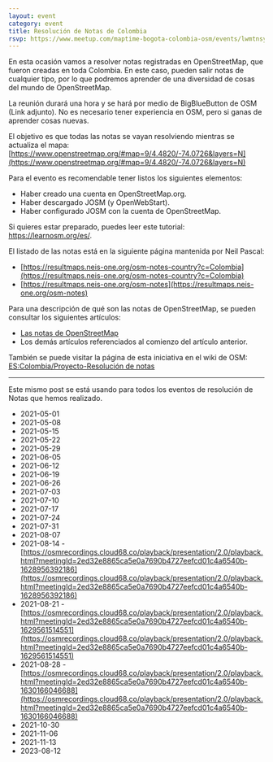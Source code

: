 ```yaml
---
layout: event
category: event
title: Resolución de Notas de Colombia
rsvp: https://www.meetup.com/maptime-bogota-colombia-osm/events/lwmtnsycclbcc/
---
```


En esta ocasión vamos a resolver notas registradas en OpenStreetMap, que fueron creadas en toda Colombia.
En este caso, pueden salir notas de cualquier tipo, por lo que podremos aprender de una diversidad de cosas del mundo de OpenStreetMap.

La reunión durará una hora y se hará por medio de BigBlueButton de OSM (Link adjunto).
No es necesario tener experiencia en OSM, pero si ganas de aprender cosas nuevas.

El objetivo es que todas las notas se vayan resolviendo mientras se actualiza el mapa:
[https://www.openstreetmap.org/#map=9/4.4820/-74.0726&layers=N](https://www.openstreetmap.org/#map=9/4.4820/-74.0726&layers=N)

Para el evento es recomendable tener listos los siguientes elementos:

* Haber creado una cuenta en OpenStreetMap.org.
* Haber descargado JOSM (y OpenWebStart).
* Haber configurado JOSM con la cuenta de OpenStreetMap.

Si quieres estar preparado, puedes leer este tutorial: https://learnosm.org/es/.

El listado de las notas está en la siguiente página mantenida por Neil Pascal:

 * [https://resultmaps.neis-one.org/osm-notes-country?c=Colombia](https://resultmaps.neis-one.org/osm-notes-country?c=Colombia)
 * [https://resultmaps.neis-one.org/osm-notes](https://resultmaps.neis-one.org/osm-notes)

Para una descripción de qué son las notas de OpenStreetMap, se pueden consultar los siguientes artículos:

* [Las notas de OpenStreetMap](https://www.openstreetmap.org/user/AngocA/diary/397138)
* Los demás artículos referenciados al comienzo del artículo anterior.

También se puede visitar la página de esta iniciativa en el wiki de OSM: 
[ES:Colombia/Proyecto-Resolución de notas](https://wiki.openstreetmap.org/wiki/ES:Colombia/Resoluci%C3%B3n_de_notas)

-----

Este mismo post se está usando para todos los eventos de resolución de Notas que hemos realizado.

* 2021-05-01
* 2021-05-08
* 2021-05-15
* 2021-05-22
* 2021-05-29
* 2021-06-05
* 2021-06-12
* 2021-06-19
* 2021-06-26
* 2021-07-03
* 2021-07-10
* 2021-07-17
* 2021-07-24
* 2021-07-31
* 2021-08-07
* 2021-08-14 - [https://osmrecordings.cloud68.co/playback/presentation/2.0/playback.html?meetingId=2ed32e8865ca5e0a7690b4727eefcd01c4a6540b-1628956392186](https://osmrecordings.cloud68.co/playback/presentation/2.0/playback.html?meetingId=2ed32e8865ca5e0a7690b4727eefcd01c4a6540b-1628956392186)
* 2021-08-21 - [https://osmrecordings.cloud68.co/playback/presentation/2.0/playback.html?meetingId=2ed32e8865ca5e0a7690b4727eefcd01c4a6540b-1629561514551](https://osmrecordings.cloud68.co/playback/presentation/2.0/playback.html?meetingId=2ed32e8865ca5e0a7690b4727eefcd01c4a6540b-1629561514551)
* 2021-08-28 - [https://osmrecordings.cloud68.co/playback/presentation/2.0/playback.html?meetingId=2ed32e8865ca5e0a7690b4727eefcd01c4a6540b-1630166046688](https://osmrecordings.cloud68.co/playback/presentation/2.0/playback.html?meetingId=2ed32e8865ca5e0a7690b4727eefcd01c4a6540b-1630166046688)
* 2021-10-30
* 2021-11-06
* 2021-11-13
* 2023-08-12
